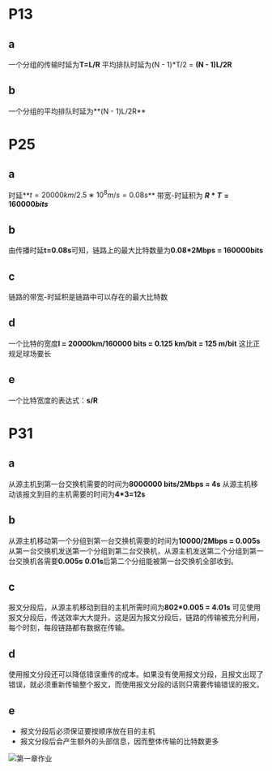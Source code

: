# P13
## a
一个分组的传输时延为**T=L/R**
平均排队时延为(N - 1)\*T/2 = **(N - 1)L/2R**
## b
一个分组的平均排队时延为**(N - 1)L/2R**

# P25
## a
时延**$t​=20000km/2.5∗10^8m/s=0.08s$**
带宽-时延积为 **$R*T = 160000 bits$**
## b
由传播时延**t=0.08s**可知，链路上的最大比特数量为**0.08\*2Mbps = 160000bits**
## c
链路的带宽-时延积是链路中可以存在的最大比特数
## d
一个比特的宽度**l = 20000km/160000 bits = 0.125 km/bit = 125 m/bit**
这比正规足球场要长
## e
一个比特宽度的表达式：**s/R**

# P31
## a
从源主机到第一台交换机需要的时间为**8000000 bits/2Mbps = 4s**
从源主机移动该报文到目的主机需要的时间为**4\*3=12s**
## b
从源主机移动第一个分组到第一台交换机需要的时间为**10000/2Mbps = 0.005s**
从第一台交换机发送第一个分组到第二台交换机，从源主机发送第二个分组到第一台交换机各需要**0.005s**
**0.01s**后第二个分组能被第一台交换机全部收到。
## c
报文分段后，从源主机移动到目的主机所需时间为**802\*0.005 = 4.01s**
可见使用报文分段后，传送效率大大提升。这是因为报文分段后，链路的传输被充分利用，每个时刻，每段链路都有数据在传输。
## d
使用报文分段还可以降低错误重传的成本。如果没有使用报文分段，且报文出现了错误，就必须重新传输整个报文，而使用报文分段的话则只需要传输错误的报文。
## e
* 报文分段后必须保证要按顺序放在目的主机
* 报文分段后会产生额外的头部信息，因而整体传输的比特数更多


![第一章作业](../assets/第一章作业.jpg)






